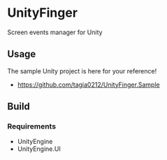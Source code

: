 # UnityFinger

Screen events manager for Unity


## Usage

The sample Unity project is here for your reference!

- https://github.com/tagia0212/UnityFinger.Sample

## Build

### Requirements

- UnityEngine
- UnityEngine.UI

